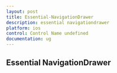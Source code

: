 ```yaml
---
layout: post
title: Essential-NavigationDrawer
description: essential navigationdrawer
platform: ios
control: Control Name undefined
documentation: ug
---
```


## Essential NavigationDrawer

